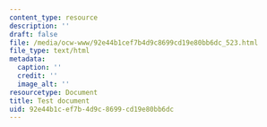```yaml
---
content_type: resource
description: ''
draft: false
file: /media/ocw-www/92e44b1cef7b4d9c8699cd19e80bb6dc_523.html
file_type: text/html
metadata:
  caption: ''
  credit: ''
  image_alt: ''
resourcetype: Document
title: Test document
uid: 92e44b1c-ef7b-4d9c-8699-cd19e80bb6dc
---
```

